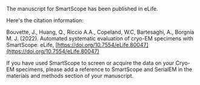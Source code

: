 The manuscript for SmartScope has been published in eLife.

Here's the citation information:

Bouvette, J., Huang, Q., Riccio A.A., Copeland, W.C, Bartesaghi, A., Borgnia M. J. (2022). Automated systematic evaluation of cryo-EM specimens with SmartScope. eLife, [https://doi.org/10.7554/eLife.80047](https://doi.org/10.7554/eLife.80047) 

If you have used SmartScope to screen or acquire the data on your Cryo-EM specimens, please add a reference to SmartScope and SerialEM in the materials and methods section of your manuscript.
